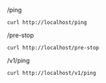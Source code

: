 /ping

```shell
curl http://localhost/ping
```

/pre-stop

```shell
curl http://localhost/pre-stop
```

/v1/ping

```shell
curl http://localhost/v1/ping
```
